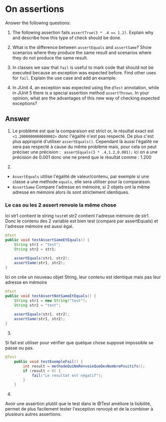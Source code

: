 # On assertions

Answer the following questions:

1. The following assertion fails `assertTrue(3 * .4 == 1.2)`. Explain why and describe how this type of check should be done.

2. What is the difference between `assertEquals` and `assertSame`? Show scenarios where they produce the same result and scenarios where they do not produce the same result.

3. In classes we saw that `fail` is useful to mark code that should not be executed because an exception was expected before. Find other uses for `fail`. Explain the use case and add an example.

4. In JUnit 4, an exception was expected using the `@Test` annotation, while in JUnit 5 there is a special assertion method `assertThrows`. In your opinion, what are the advantages of this new way of checking expected exceptions?

## Answer

1. Le problème est que la comparaison est strict or, le résultat exact est ``<1.2000000000000002>`` donc l'égalité n'est pas respecté.
   De plus c'est plus approprié d'utiliser ``assertEquals()``. Cependant là aussi l'égalité ne sera pas respecté à cause du même problème mais, pour cela on peut préciser une précision : ` assertEquals(3 * .4,1.2,0.001);` ici on a une précision de 0.001 donc one ne prend que le résultat comme : 1.200

2. 
- ``AssertEquals`` utilise l'égalité de valeur/contenu, par exemple si une classe a une methode ``equals``, elle sera utiliser pour la comparaison.
- ``AssertSame`` Compare l'adresse en mémoire, si 2 objets ont la même adresse en mémoire alors ils sont strictement identiques.
### Le cas ou les 2 assert renvoie la même chose
Ici str1 contient le string ``test``et str2 contient l'adresse mémoire de str1. Donc le contenu des 2 variable est bien test (comparé par assertEquals) et l'adresse mémoire est aussi égal.
`````java
@Test
public void testAssertSameEtEquals() {
    String str1 = "test";
    String str2 = str1; 
    
    assertEquals(str1, str2); 
    assertSame(str1, str2);   
}
`````
Ici on crée un nouveau objet String, leur contenu est identique mais pas leur adresse en mémoire
`````java
@Test
public void testAssertNotSameEtEquals() {
    String str1 = new String("test");
    String str2 = "test"; 
    
    assertEquals(str1, str2); 
    assertSame(str1, str2);   
}
`````

3.
Si fail est utiliser pour vérifier que quelque chose supposé impossible se passe ou pas.
````java
@Test
    public void testExempleFail() {
        int result = methodeQuiNeRenvoieQueDesNombrePositifs();
        if (result < 0) {
            fail("Le resultat est négatif");
        }
    }
````

4.
Avoir une assertion plutôt que le test dans le @Test améliore la lisibilité, permet de plus facilement tester l'exception renvoyé 
et de la combiner à plusieurs autres assertions.